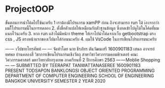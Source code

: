 # ProjectOOP
 ขั้นตอนการนำโค้ดไปใช้นะครับ
 1 เราต้องมีโปรแกรม xamPP ก่อน ถึงจะสามารถ run ได้ เ่องจากว่าผมใ้โปรแกรมนี้ในการทดลอง
 2. ตั้งชื่อตัวแปลให้เหมือนกับตัวฐานข้อมูล ซึ่งกดเข้าไปดูได้ในโค้ดที่ผมแนบไว้นะครับ
 3. หาก run แล้วไม่มีหน้าา theme ให้เราไปนำโค้ดจากเว็บ getbootstrap ตรง css , JS ตรงหน้าแรกของเว็ปมาใส่ก่อนนะครับ
 4. ผมใช้ VsCode ในการเขียนโปรแกรมนะครับ 
 
 — —  เว็ปขายโทรศัพท์ — —
จัดทำโดย นาย ธีรภัทร ตันวัฒนเสรี 1600901183
เสนอ อาจารย์ ทศพล บ้านคลองสี่
วิชาการเขียนโปรแกรมเชิงวัตถุ
สาขาวิชาวิศวกรรมคอมพิวเตอร์
คณะวิศวกรรมศาสตร์ มหาวิทยาลัยกรุงเทพ
ภาคเรียนที่ 2 ปีการศึกษา 2563
— — Moblie Shopping— —
SUBMITTED BY TEERAPAT TANWATTANASEREE 1600901183
PRESENT TODSAPON BANKLONGSI
OBJECT ORIENTED PROGRAMMING
DEPARTMENT OF COMPUTER ENGINEERING
SCHOOL OF ENGINEERING
BANGKOK UNIVERSITY SEMESTER 2 YEAR 2020

